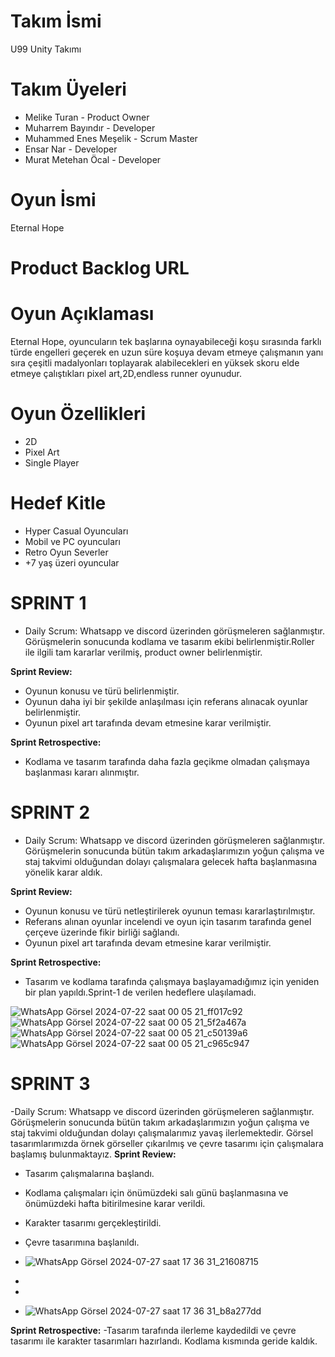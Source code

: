 # Takım İsmi
U99 Unity Takımı

# Takım Üyeleri
- Melike Turan - Product Owner
- Muharrem Bayındır - Developer
- Muhammed Enes Meşelik - Scrum Master
- Ensar Nar - Developer
- Murat Metehan Öcal - Developer

# Oyun İsmi
Eternal Hope

# Product Backlog URL


# Oyun Açıklaması
Eternal Hope, oyuncuların tek başlarına oynayabileceği koşu sırasında farklı türde engelleri geçerek en uzun süre koşuya devam etmeye çalışmanın yanı sıra çeşitli madalyonları toplayarak alabilecekleri en yüksek skoru elde etmeye çalıştıkları pixel art,2D,endless runner oyunudur.

# Oyun Özellikleri
- 2D
- Pixel Art
- Single Player

# Hedef Kitle
- Hyper Casual Oyuncuları
- Mobil ve PC oyuncuları
- Retro Oyun Severler
- +7 yaş üzeri oyuncular

# SPRINT 1
- Daily Scrum: Whatsapp ve discord üzerinden görüşmeleren sağlanmıştır. Görüşmelerin sonucunda kodlama ve tasarım ekibi belirlenmiştir.Roller ile ilgili tam kararlar verilmiş, product owner belirlenmiştir.

**Sprint Review:**
- Oyunun konusu ve türü belirlenmiştir.
- Oyunun daha iyi bir şekilde anlaşılması için referans alınacak oyunlar belirlenmiştir.
- Oyunun pixel art tarafında devam etmesine karar verilmiştir.

**Sprint Retrospective:**
- Kodlama ve tasarım tarafında daha fazla geçikme olmadan çalışmaya başlanması kararı alınmıştır.

# SPRINT 2
- Daily Scrum: Whatsapp ve discord üzerinden görüşmeleren sağlanmıştır. Görüşmelerin sonucunda bütün takım arkadaşlarımızın yoğun çalışma ve staj takvimi olduğundan dolayı çalışmalara gelecek hafta başlanmasına yönelik karar aldık.

**Sprint Review:**
- Oyunun konusu ve türü netleştirilerek oyunun teması kararlaştırılmıştır.
- Referans alınan oyunlar incelendi ve oyun için tasarım tarafında genel çerçeve üzerinde fikir birliği sağlandı.
- Oyunun pixel art tarafında devam etmesine karar verilmiştir.

**Sprint Retrospective:**
- Tasarım ve kodlama tarafında çalışmaya başlayamadığımız için yeniden bir plan yapıldı.Sprint-1 de verilen hedeflere ulaşılamadı.

![WhatsApp Görsel 2024-07-22 saat 00 05 21_ff017c92](https://github.com/user-attachments/assets/048cffae-f169-4cfc-b0ed-0c6bec9da63b)
![WhatsApp Görsel 2024-07-22 saat 00 05 21_5f2a467a](https://github.com/user-attachments/assets/58794804-7920-4c30-b85a-f4309689e9c6)
![WhatsApp Görsel 2024-07-22 saat 00 05 21_c50139a6](https://github.com/user-attachments/assets/edc6fca3-64a8-4405-ae36-649755411e5d)
![WhatsApp Görsel 2024-07-22 saat 00 05 21_c965c947](https://github.com/user-attachments/assets/11a8efd5-f6f9-4483-9637-286a629eaff8)

# SPRINT 3
-Daily Scrum: Whatsapp ve discord üzerinden görüşmeleren sağlanmıştır. Görüşmelerin sonucunda bütün takım arkadaşlarımızın yoğun çalışma ve staj takvimi olduğundan dolayı çalışmalarımız yavaş ilerlemektedir. Görsel tasarımlarımızda örnek görseller çıkarılmış ve çevre tasarımı için çalışmalara başlamış bulunmaktayız.
**Sprint Review:**
- Tasarım çalışmalarına başlandı.
- Kodlama çalışmaları için önümüzdeki salı günü başlanmasına ve önümüzdeki hafta bitirilmesine karar verildi.
- Karakter tasarımı gerçekleştirildi.
- Çevre tasarımına başlanıldı.

- ![WhatsApp Görsel 2024-07-27 saat 17 36 31_21608715](https://github.com/user-attachments/assets/0b244b72-38e7-47cd-99e4-4ad9d49f4da5)
-
- 
- ![WhatsApp Görsel 2024-07-27 saat 17 36 31_b8a277dd](https://github.com/user-attachments/assets/0be18127-0d5d-40cf-8b38-55dc4a664172)



**Sprint Retrospective:**
-Tasarım tarafında ilerleme kaydedildi ve çevre tasarımı ile karakter tasarımları hazırlandı. Kodlama kısmında geride kaldık.





